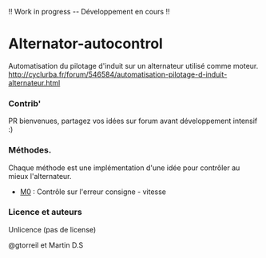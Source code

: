 !! Work in progress -- Développement en cours !!

# Alternator-autocontrol 

Automatisation du pilotage d'induit sur un alternateur utilisé comme moteur. 
http://cyclurba.fr/forum/546584/automatisation-pilotage-d-induit-alternateur.html

### Contrib' 

PR bienvenues, partagez vos idées sur forum avant développement intensif :)

### Méthodes. 
Chaque méthode est une implémentation d'une idée pour contrôler au mieux l'alternateur. 
- [M0](methodes/M0/readme.md) : Contrôle sur l'erreur consigne - vitesse

### Licence et auteurs

Unlicence (pas de license)

@gtorreil et Martin D.S